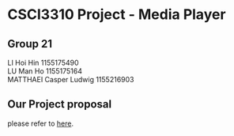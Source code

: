 # CSCI3310 Project - Media Player
## Group 21
LI Hoi Hin 1155175490
<br>
LU Man Ho 1155175164
<br>
MATTHAEI Casper Ludwig 1155216903
<br>
## Our Project proposal
please refer to [here](3310_proj_proposal_21.pdf).